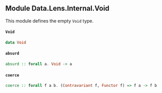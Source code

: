 ## Module Data.Lens.Internal.Void

This module defines the empty `Void` type.

#### `Void`

``` purescript
data Void
```

#### `absurd`

``` purescript
absurd :: forall a. Void -> a
```

#### `coerce`

``` purescript
coerce :: forall f a b. (Contravariant f, Functor f) => f a -> f b
```


